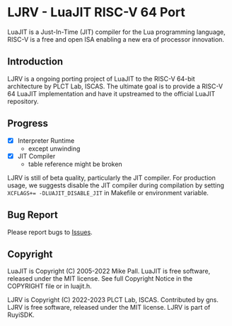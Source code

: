 # LJRV - LuaJIT RISC-V 64 Port

LuaJIT is a Just-In-Time (JIT) compiler for the Lua programming language,
RISC-V is a free and open ISA enabling a new era of processor innovation.

## Introduction

LJRV is a ongoing porting project of LuaJIT to the RISC-V 64-bit architecture by PLCT Lab, ISCAS.
The ultimate goal is to provide a RISC-V 64 LuaJIT implementation and have it upstreamed to the official LuaJIT repository.

## Progress

- [x] Interpreter Runtime
  - except unwinding
- [x] JIT Compiler
  - table reference might be broken

LJRV is still of beta quality, particularly the JIT compiler.
For production usage, we suggests disable the JIT compiler during compilation by setting `XCFLAGS+= -DLUAJIT_DISABLE_JIT` in Makefile or environment variable.

## Bug Report

Please report bugs to [Issues](https://github.com/ruyisdk/LuaJIT/issues).

## Copyright

LuaJIT is Copyright (C) 2005-2022 Mike Pall.
LuaJIT is free software, released under the MIT license.
See full Copyright Notice in the COPYRIGHT file or in luajit.h.

LJRV is Copyright (C) 2022-2023 PLCT Lab, ISCAS. Contributed by gns.
LJRV is free software, released under the MIT license.
LJRV is part of RuyiSDK.
